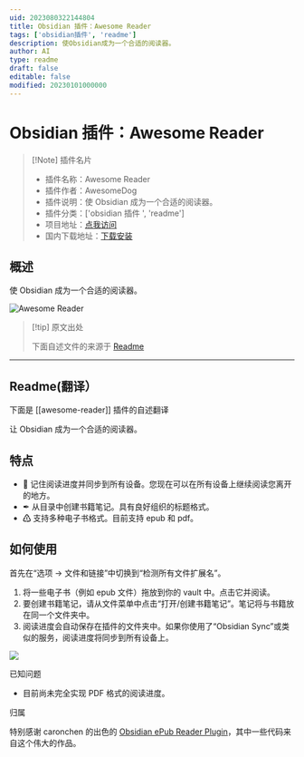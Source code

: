 ```yaml
---
uid: 2023080322144804
title: Obsidian 插件：Awesome Reader
tags: ['obsidian插件', 'readme']
description: 使Obsidian成为一个合适的阅读器。
author: AI
type: readme
draft: false
editable: false
modified: 20230101000000
---
```


# Obsidian 插件：Awesome Reader

> [!Note] 插件名片
> - 插件名称：Awesome Reader
> - 插件作者：AwesomeDog
> - 插件说明：使 Obsidian 成为一个合适的阅读器。
> - 插件分类：['obsidian 插件 ', 'readme']
> - 项目地址：[点我访问](https://github.com/AwesomeDog/obsidian-awesome-reader)
> - 国内下载地址：[下载安装](https://pkmer.cn/products/plugin/pluginMarket/?awesome-reader)

## 概述

使 Obsidian 成为一个合适的阅读器。

![Awesome Reader](https://cdn.pkmer.cn/covers/awesome-reader.png!pkmer)

> [!tip] 原文出处
>
>下面自述文件的来源于 [Readme](https://ghproxy.net/https://raw.githubusercontent.com/AwesomeDog/obsidian-awesome-reader/master/README.md)
>

---

## Readme(翻译）

下面是 [[awesome-reader]] 插件的自述翻译

让 Obsidian 成为一个合适的阅读器。

## 特点

- 💾 记住阅读进度并同步到所有设备。您现在可以在所有设备上继续阅读您离开的地方。
- ✒ 从目录中创建书籍笔记。具有良好组织的标题格式。
- ♳ 支持多种电子书格式。目前支持 epub 和 pdf。

## 如何使用

首先在“选项 -> 文件和链接”中切换到“检测所有文件扩展名”。

1. 将一些电子书（例如 epub 文件）拖放到你的 vault 中。点击它并阅读。
2. 要创建书籍笔记，请从文件菜单中点击“打开/创建书籍笔记”。笔记将与书籍放在同一个文件夹中。
3. 阅读进度会自动保存在插件的文件夹中。如果你使用了“Obsidian Sync”或类似的服务，阅读进度将同步到所有设备上。

![](resources/img1.png)

已知问题

- 目前尚未完全实现 PDF 格式的阅读进度。

归属

特别感谢 caronchen 的出色的 [Obsidian ePub Reader Plugin](https://github.com/caronchen/obsidian-epub-plugin)，其中一些代码来自这个伟大的作品。
